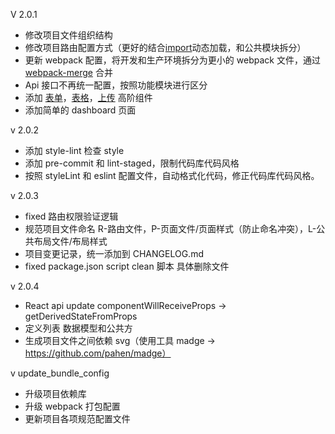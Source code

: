 V 2.0.1

- 修改项目文件组织结构
- 修改项目路由配置方式（更好的结合[import]()动态加载，和公共模块拆分）
- 更新 webpack 配置，将开发和生产环境拆分为更小的 webpack 文件，通过[webpack-merge]() 合并
- Api 接口不再统一配置，按照功能模块进行区分
- 添加 [表单]()，[表格]()，[上传]() 高阶组件
- 添加简单的 dashboard 页面

v 2.0.2

- 添加 style-lint 检查 style
- 添加 pre-commit 和 lint-staged，限制代码库代码风格
- 按照 styleLint 和 eslint 配置文件，自动格式化代码，修正代码库代码风格。

v 2.0.3

- fixed 路由权限验证逻辑
- 规范项目文件命名 R-路由文件，P-页面文件/页面样式（防止命名冲突），L-公共布局文件/布局样式
- 项目变更记录，统一添加到 CHANGELOG.md
- fixed package.json script clean 脚本 具体删除文件

v 2.0.4

- React api update componentWillReceiveProps -> getDerivedStateFromProps
- 定义列表 数据模型和公共方
- 生成项目文件之间依赖 svg（使用工具 madge -> https://github.com/pahen/madge）

v update_bundle_config

- 升级项目依赖库
- 升级 webpack 打包配置
- 更新项目各项规范配置文件

